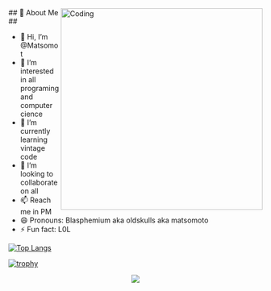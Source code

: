 
<img align="right" alt="Coding" width="400" src="https://media3.giphy.com/media/v1.Y2lkPTc5MGI3NjExcHJpbDB1bWR4bzh1MDVhaGZtamM0ZHBhb3Bqb2R2MnRldXowMTB3MiZlcD12MV9pbnRlcm5hbF9naWZfYnlfaWQmY3Q9Zw/78XCFBGOlS6keY1Bil/giphy.gif">
## 🚀 About Me ##


- 👋 Hi, I’m @Matsomot
- 👀 I’m interested in all programing and computer cience
- 🌱 I’m currently learning vintage code
- 💞️ I’m looking to collaborate on all
- 📫 Reach me in PM
- 😄 Pronouns: Blasphemium aka oldskulls aka matsomoto 
- ⚡ Fun fact: L0L

<!---
Matsomot/Matsomot is a ✨ special ✨ repository because its `README.md` (this file) appears on your GitHub profile.
You can click the Preview link to take a look at your changes.
--->
[![Top Langs](https://github-readme-stats.vercel.app/api/top-langs/?username=anuraghazra)](https://github.com/anuraghazra/github-readme-stats)

[![trophy](https://github-profile-trophy.vercel.app/?username=ryo-ma)](https://github.com/ryo-ma/github-profile-trophy)
<!-- Markdown -->
<p align="center">
  <a href="https://skillicons.dev">
    <img src="https://skillicons.dev/icons?i=git,kubernetes,docker,c,vim,ableton,activitypub,actix,adonis,ae,aiscript,alpinejs,anaconda,androidstudio,angular,apollo,arch,arduino,babel,bsd,c,cs,coffeescript,css,debian,bots,discordjs,docker,figma,git,github,html,kali,linux,mastodon,mysql,notion,ps,postgres,py,raspberrypi,redhat,ruby,sketchup,ubuntu,visualstudio,wordpress,cpp,cassandra,devto,django,eclipse,electron,emacs,fastapi,firebase,gamemakerstudio,githubactions,godot,gulp" />
  </a>
</p>
